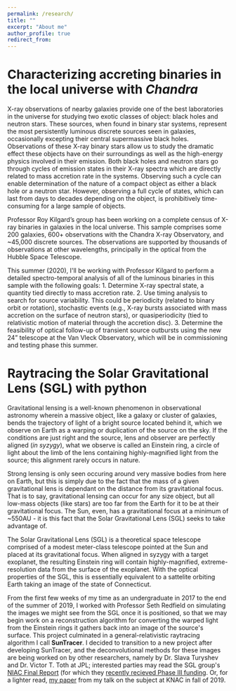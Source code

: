 ```yaml
---
permalink: /research/
title: ""
excerpt: "About me"
author_profile: true
redirect_from: 
---
```


# Characterizing accreting binaries in the local universe with *Chandra*

X-ray observations of nearby galaxies provide one of the best laboratories in the universe for studying two exotic classes of object: black holes and neutron stars. These sources, when found in binary star systems, represent the most persistently luminous discrete sources seen in galaxies, occasionally excepting their central supermassive black holes. Observations of these X-ray binary stars allow us to study the dramatic effect these objects have on their surroundings as well as the high-energy physics involved in their emission. Both black holes and neutron stars go through cycles of emission states in their X-ray spectra which are directly related to mass accretion rate in the systems. Observing such a cycle can enable determination of the nature of a compact object as either a black hole or a neutron star. However, observing a full cycle of states, which can last from days to decades depending on the object, is prohibitively time-consuming for a large sample of objects.

Professor Roy Kilgard’s group has been working on a complete census of X-ray binaries in galaxies in the local universe. This sample comprises some 200 galaxies, 600+ observations with the Chandra X-ray Observatory, and ~45,000 discrete sources. The observations are supported by thousands of observations at other wavelengths, principally in the optical from the Hubble Space Telescope.

This summer (2020), I'll be working with Professor Kilgard to perform a detailed spectro-temporal analysis of all of the luminous binaries in this sample with the following goals: 1. Determine X-ray spectral state, a quantity tied directly to mass accretion rate. 2. Use timing analysis to search for source variability. This could be periodicity (related to binary orbit or rotation), stochastic events (e.g., X-ray bursts associated with mass accretion on the surface of neutron stars), or quasiperiodicity (tied to relativistic motion of material through the accretion disc). 3. Determine the feasibility of optical follow-up of transient source outbursts using the new 24” telescope at the Van Vleck Observatory, which will be in commissioning and testing phase this summer.

# Raytracing the Solar Gravitational Lens (SGL) with python

Gravitational lensing is a well-known phenomenon in observational astronomy wherein a massive object, like a galaxy or cluster of galaxies, bends the trajectory of light of a bright source located behind it, which we observe on Earth as a warping or duplication of the source on the sky. If the conditions are just right and the source, lens and observer are perfectly aligned (<i>in syzygy</i>), what we observe is called an Einstein ring, a circle of light about the limb of the lens containing highly-magnified light from the source; this alignment rarely occurs in nature.

Strong lensing is only seen occuring around very massive bodies from here on Earth, but this is simply due to the fact that the mass of a given gravitational lens is dependant on the distance from its gravitational focus. That is to say, gravitational lensing can occur for any size object, but all low-mass objects (like stars) are too far from the Earth for it to be at their gravitational focus. The Sun, even, has a gravitational focus at a minimum of ~550AU - it is this fact that the Solar Gravitational Lens (SGL) seeks to take advantage of.

The Solar Gravitational Lens (SGL) is a theoretical space telescope comprised of a modest meter-class telescope pointed at the Sun and placed at its gravitational focus. When aligned in syzygy with a target exoplanet, the resulting Einstein ring will contain highly-magnified, extreme-resolution data from the surface of the exoplanet. With the optical properties of the SGL, this is essentially equivalent to a sattelite orbiting Earth taking an image of the state of Connecticut.

From the first few weeks of my time as an undergraduate in 2017 to the end of the summer of 2019, I worked with Professor Seth Redfield on simulating the images we might see from the SGL once it is positioned, so that we may begin work on a reconstruction algorithm for converting the warped light from the Einstein rings it gathers back into an image of the source's surface. This project culminated in a general-relativistic raytracing algorithm I call <b style='font: courier'>SunTracer</b>. I decided to transition to a new project after developing SunTracer, and the deconvolutional methods for these images are being worked on by other researchers, namely by Dr. Slava Turyshev and Dr. Victor T. Toth at JPL; interested parties may read the SGL group's [NIAC Final Report]("https://arxiv.org/pdf/2002.11871.pdf") (for which they [recently recieved Phase III funding]("https://www.nasa.gov/press-release/nasa-selects-early-stage-technology-concepts-for-new-continued-study"). Or, for a lighter read, [my paper](mvtea.github.io/tea_knac2019.pdf) from my talk on the subject at KNAC in fall of 2019.
